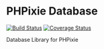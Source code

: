 PHPixie Database
==========
[![Build Status](https://travis-ci.org/PHPixie/Database.svg?branch=master)](https://travis-ci.org/PHPixie/Database)
[![Coverage Status](https://coveralls.io/repos/PHPixie/Database/badge.png?branch=master)](https://coveralls.io/r/PHPixie/Database?branch=master)

Database Library for PHPixie

